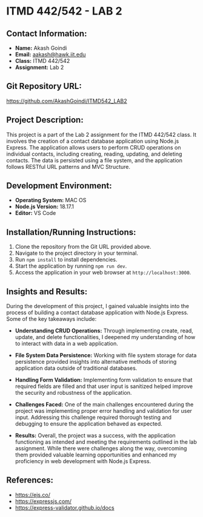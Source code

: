 
# ITMD 442/542 - LAB 2

## Contact Information:
- **Name:** Akash Goindi
- **Email:** aakash@hawk.iit.edu
- **Class:** ITMD 442/542
- **Assignment:** Lab 2

## Git Repository URL:
https://github.com/AkashGoindi/ITMD542_LAB2

## Project Description:
This project is a part of the Lab 2 assignment for the ITMD 442/542 class. It involves the creation of a contact database application using Node.js Express. The application allows users to perform CRUD operations on individual contacts, including creating, reading, updating, and deleting contacts. The data is persisted using a file system, and the application follows RESTful URL patterns and MVC Structure.

## Development Environment:
- **Operating System:** MAC OS
- **Node.js Version:** 18.17.1
- **Editor:** VS Code

## Installation/Running Instructions:
1. Clone the repository from the Git URL provided above.
2. Navigate to the project directory in your terminal.
3. Run `npm install` to install dependencies.
4. Start the application by running `npm run dev`.
5. Access the application in your web browser at `http://localhost:3000`.

## Insights and Results:
During the development of this project, I gained valuable insights into the process of building a contact database application with Node.js Express. Some of the key takeaways include:

- **Understanding CRUD Operations:** Through implementing create, read, update, and delete functionalities, I deepened my understanding of how to interact with data in a web application.

- **File System Data Persistence:** Working with file system storage for data persistence provided insights into alternative methods of storing application data outside of traditional databases.

- **Handling Form Validation:** Implementing form validation to ensure that required fields are filled and that user input is sanitized helped improve the security and robustness of the application.

- **Challenges Faced:** One of the main challenges encountered during the project was implementing proper error handling and validation for user input. Addressing this challenge required thorough testing and debugging to ensure the application behaved as expected.

- **Results:** Overall, the project was a success, with the application functioning as intended and meeting the requirements outlined in the lab assignment. While there were challenges along the way, overcoming them provided valuable learning opportunities and enhanced my proficiency in web development with Node.js Express.

## References:
- https://ejs.co/
- https://expressjs.com/
- https://express-validator.github.io/docs
